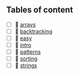 ## Tables of content
- [ ] 📁 [arrays](./arrays)
- [ ] 📁 [backtracking](./backtracking)
- [ ] 📁 [easy](./easy)
- [ ] 📁 [intro](./intro)
- [ ] 📁 [patterns](./patterns)
- [ ] 📁 [sorting](./sorting)
- [ ] 📁 [strings](./strings)
